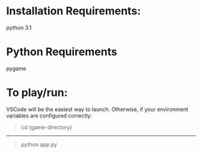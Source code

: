 # Installation Requirements:
python 3.1

# Python Requirements
pygame

# To play/run:
VSCode will be the easiest way to launch.
Otherwise, if your environment variables are 
configured correctly:
> cd {game-directory}
---
> python app.py
